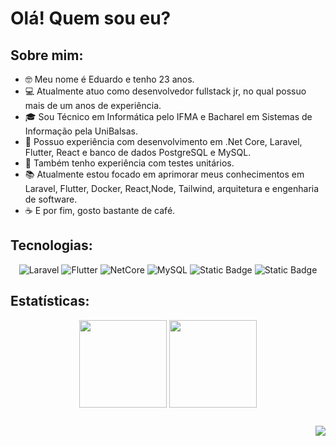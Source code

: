 # Olá! Quem sou eu?

## Sobre mim:
- 🤓 Meu nome é Eduardo e tenho 23 anos.
- 💻 Atualmente atuo como desenvolvedor fullstack jr, no qual possuo mais de um anos de experiência.
- 🎓 Sou Técnico em Informática pelo IFMA e Bacharel em Sistemas de Informação pela UniBalsas.
- 🤯 Possuo experiência com desenvolvimento em .Net Core, Laravel, Flutter, React e banco de dados PostgreSQL e MySQL.
- 🧪 Também tenho experiência com testes unitários.
- 📚 Atualmente estou focado em aprimorar meus conhecimentos em Laravel, Flutter, Docker, React,Node, Tailwind, arquitetura e engenharia de software.
- ☕ E por fim, gosto bastante de café.

## Tecnologias:
<div align="center"> 
  
 ![Laravel](https://img.shields.io/badge/Laravel-orange?style=flat-square&logo=Laravel&logoColor=white&labelColor=%23FF6347&color=%23FF6347)
 ![Flutter](https://img.shields.io/badge/Flutter-blue?style=flat&logo=Flutter&logoColor=white&labelColor=%23007BFF&color=%23007BFF)
 ![NetCore](https://img.shields.io/badge/Core-purple?style=flat&logo=.Net&logoColor=white&labelColor=%238B008B&color=%238B008B)
 ![MySQL](https://img.shields.io/badge/MySQL-cian?style=flat&logo=MySQL&logoColor=white&labelColor=%23007BFF&color=%23007BFF)
 ![Static Badge](https://img.shields.io/badge/PostgreSQL-cian?style=flat&logo=postgresql&logoColor=white&labelColor=%231976D2&color=%231976D2)
 ![Static Badge](https://img.shields.io/badge/Docker-blue?style=flat&logo=Docker)

</div>

## Estatísticas:

<div align="center">
  <img height="140cm" align="center" src="https://github-readme-stats.vercel.app/api?username=EduardoGomesSa&show_icons=true&hide=contribs,prs&cache_seconds=86400&theme=dark"/>
  <img height="140cm" align="center" src="https://github-readme-stats.vercel.app/api/top-langs/?username=EduardoGomesSa&layout=compact&theme=dark"/>
</div>

##
<div align="right">
  
  ![](https://komarev.com/ghpvc/?username=EduardoGomesSa&color=79b8ff)
</div>


